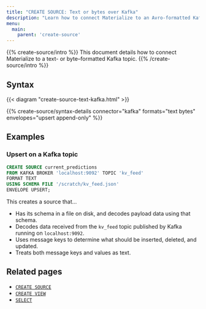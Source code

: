 ```yaml
---
title: "CREATE SOURCE: Text or bytes over Kafka"
description: "Learn how to connect Materialize to an Avro-formatted Kafka topic"
menu:
  main:
    parent: 'create-source'
---
```


{{% create-source/intro %}}
This document details how to connect Materialize to a text- or byte–formatted
Kafka topic.
{{% /create-source/intro %}}

## Syntax

{{< diagram "create-source-text-kafka.html" >}}

{{% create-source/syntax-details connector="kafka" formats="text bytes" envelopes="upsert append-only" %}}

## Examples

### Upsert on a Kafka topic

```sql
CREATE SOURCE current_predictions
FROM KAFKA BROKER 'localhost:9092' TOPIC 'kv_feed'
FORMAT TEXT
USING SCHEMA FILE '/scratch/kv_feed.json'
ENVELOPE UPSERT;
```

This creates a source that...

- Has its schema in a file on disk, and decodes payload data using that schema.
- Decodes data received from the `kv_feed` topic published by Kafka running on
  `localhost:9092`.
- Uses message keys to determine what should be inserted, deleted, and updated.
- Treats both message keys and values as text.

## Related pages

- [`CREATE SOURCE`](../)
- [`CREATE VIEW`](../../create-view)
- [`SELECT`](../../select)
